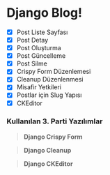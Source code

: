 # Django Blog!
- [x] Post Liste Sayfası
- [x] Post Detay
- [x] Post Oluşturma
- [x] Post Güncelleme
- [x] Post Silme
- [x] Crispy Form Düzenlemesi
- [x] Cleanup Düzenlenmesi
- [x] Misafir Yetkileri
- [x] Postlar için Slug Yapısı
- [x] CKEditor

### Kullanılan 3. Parti Yazılımlar


> **Django Crispy Form** 

> **Django Cleanup** 

> **Django CKEditor** 
> 

